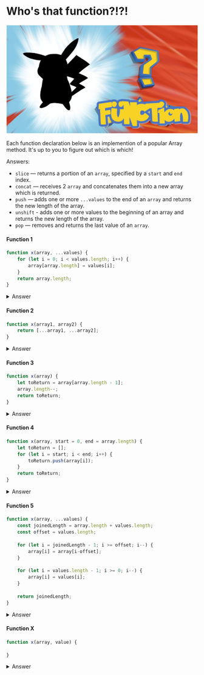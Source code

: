 # Who's that function?!?!

![](assets/whos-that-function.jpg)

Each function declaration below is an implemention of a popular Array method. It's up to you to figure out which is which!

Answers:
* `slice` — returns a portion of an `array`, specified by a `start` and `end` index.
* `concat` — receives 2 `array`  and concatenates them into a new array which is returned.
* `push` — adds one or more `...values` to the end of an `array` and returns the new length of the array.
* `unshift` - adds one or more values to the beginning of an array and returns the new length of the array.
* `pop` — removes and returns the last value of an `array`.

#### Function 1

```js
function x(array, ...values) {
    for (let i = 0; i < values.length; i++) {
        array[array.length] = values[i];
    }
    return array.length;
}
```

<details><summary>Answer</summary>

It's `Array.prototype.push`! This function adds `value` to the end of `array`, increasing the length of the array by `1`.

```js
let pets = ['dog', 'cat', 'parrot'];

push(pets, 'cat'); // returns 4

console.log(pets); //> ['dog', 'cat', 'parrot', 'cat']
```

</details>




#### Function 2

```js
function x(array1, array2) {
    return [...array1, ...array2];
}
```

<details><summary>Answer</summary>

It's `Array.prototype.concat`!

```js
const letters = ['a', 'b', 'c'];
const nums = [1,2,3]

const result = concat(letters, nums);

console.log(result); 
//=> logs  ['a', 'b', 'c', 1, 2, 3]
```

</details>




#### Function 3

```js
function x(array) {
    let toReturn = array[array.length - 1];
    array.length--;
    return toReturn;
}
```

<details><summary>Answer</summary>

It's `Array.prototype.pop`!

```js
let pets = ['dog', 'cat', 'parrot'];
let removed = pop(pets); // 'parrot' 

console.log(pets); // => logs ['dog', 'cat']
```

</details>



#### Function 4

```js
function x(array, start = 0, end = array.length) {
    let toReturn = [];
    for (let i = start; i < end; i++) {
        toReturn.push(array[i]);
    }
    return toReturn;
}
```

<details><summary>Answer</summary>

It's `Array.prototype.slice`! 

```js
const pets = ['dog', 'cat', 'parrot', 'lizard'];

const firstHalf = slice(pets, 0, 2); // ['dog', 'cat']
const secondHalf = slice(pets, 2); // ['parrot', 'lizard]
const petsCopy = slice(pets); // ['dog', 'cat', 'parrot', 'lizard']
```

</details>




#### Function 5

```js
function x(array, ...values) {
    const joinedLength = array.length + values.length;
    const offset = values.length;

    for (let i = joinedLength - 1; i >= offset; i--) {
        array[i] = array[i-offset];
    }

    for (let i = values.length - 1; i >= 0; i--) {
        array[i] = values[i];
    }

    return joinedLength;
}
```

<details><summary>Answer</summary>

It's `Array.prototype.unshift`!

```js
array = [1,2,3,4,5]
console.log(unshift(array, 'a', 'b')) // 7
console.log(array); // ['a', 'b', 1,2,3,4,5]
```

</details>

#### Function X

```js
function x(array, value) {
    
}
```

<details><summary>Answer</summary>

It's `Array.prototype.____`!

```js
```

</details>